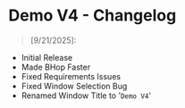 # Demo V4 - Changelog

> [9/21/2025]:
- Initial Release
- Made BHop Faster
- Fixed Requirements Issues
- Fixed Window Selection Bug
- Renamed Window Title to '`Demo V4`'
